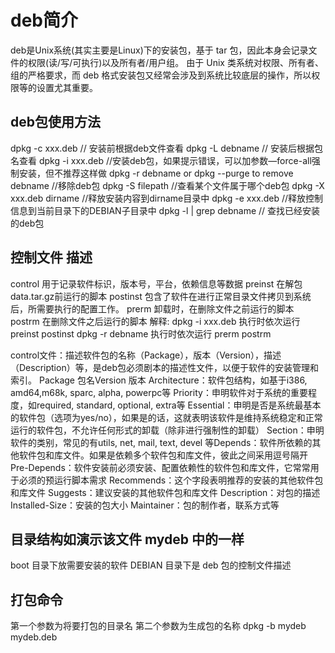 # deb简介

deb是Unix系统(其实主要是Linux)下的安装包，基于 tar 包，因此本身会记录文件的权限(读/写/可执行)以及所有者/用户组。
由于 Unix 类系统对权限、所有者、组的严格要求，而 deb 格式安装包又经常会涉及到系统比较底层的操作，所以权限等的设置尤其重要。

## deb包使用方法

dpkg -c xxx.deb // 安装前根据deb文件查看
dpkg -L debname // 安装后根据包名查看
dpkg -i xxx.deb //安装deb包，如果提示错误，可以加参数—force-all强制安装，但不推荐这样做
dpkg -r debname or dpkg --purge to remove debname //移除deb包
dpkg -S filepath //查看某个文件属于哪个deb包
dpkg -X xxx.deb dirname //释放安装内容到dirname目录中
dpkg -e xxx.deb  //释放控制信息到当前目录下的DEBIAN子目录中
dpkg -l | grep debname  // 查找已经安装的deb包

## 控制文件 描述

control  用于记录软件标识，版本号，平台，依赖信息等数据
preinst  在解包data.tar.gz前运行的脚本
postinst 包含了软件在进行正常目录文件拷贝到系统后，所需要执行的配置工作。
prerm   卸载时，在删除文件之前运行的脚本
postrm   在删除文件之后运行的脚本
解释:
dpkg -i xxx.deb 执行时依次运行 preinst postinst
dpkg -r debname 执行时依次运行 prerm   postrm

control文件：描述软件包的名称（Package），版本（Version），描述（Description）等，是deb包必须剧本的描述性文件，以便于软件的安装管理和索引。
Package 包名Version 版本
Architecture：软件包结构，如基于i386, amd64,m68k, sparc, alpha, powerpc等
Priority：申明软件对于系统的重要程度，如required, standard, optional, extra等
Essential：申明是否是系统最基本的软件包（选项为yes/no），如果是的话，这就表明该软件是维持系统稳定和正常运行的软件包，不允许任何形式的卸载（除非进行强制性的卸载）
Section：申明软件的类别，常见的有utils, net, mail, text, devel 等Depends：软件所依赖的其他软件包和库文件。如果是依赖多个软件包和库文件，彼此之间采用逗号隔开
Pre-Depends：软件安装前必须安装、配置依赖性的软件包和库文件，它常常用于必须的预运行脚本需求
Recommends：这个字段表明推荐的安装的其他软件包和库文件
Suggests：建议安装的其他软件包和库文件
Description：对包的描述
Installed-Size：安装的包大小
Maintainer：包的制作者，联系方式等

## 目录结构如演示该文件 mydeb 中的一样

boot  目录下放需要安装的软件
DEBIAN  目录下是 deb 包的控制文件描述

## 打包命令

第一个参数为将要打包的目录名
第二个参数为生成包的名称
dpkg -b mydeb mydeb.deb
